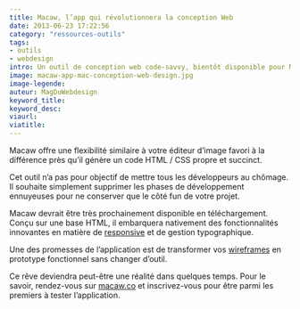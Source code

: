 ```yaml
---
title: Macaw, l’app qui révolutionnera la conception Web
date: 2013-06-23 17:22:56
category: "ressources-outils"
tags:
- outils
- webdesign
intro: Un outil de conception web code-savvy, bientôt disponible pour Mac et PC.
image: macaw-app-mac-conception-web-design.jpg
image-legende:
auteur: MagDuWebdesign
keyword_title:
keyword_desc:
viaurl:
viatitle:
---
```


<p>Macaw&nbsp;offre une flexibilité similaire à votre éditeur d’image favori à la différence près qu’il génère un code HTML / CSS propre et succinct.</p>
<p>Cet outil n’a pas pour objectif de mettre tous les développeurs au chômage. Il souhaite simplement supprimer les phases de développement ennuyeuses pour ne conserver que le côté fun de votre projet.</p>
<p>Macaw devrait être très prochainement disponible en téléchargement. Conçu sur une base HTML, il embarquera nativement des fonctionnalités innovantes en matière de <a title="HTML5 UP – Templates gratuits pour sites Web responsive" href="http://magazineduwebdesign.com/template-html5-gratuit-responsive">responsive</a> et de gestion typographique.</p>
<p>Une des promesses de l’application est de transformer vos <a title="Ressources pour du wireframing papier" href="http://magazineduwebdesign.com/wireframing-papier-support-papier-pdf">wireframes</a> en prototype fonctionnel sans changer d’outil.</p>
<p>Ce rêve deviendra peut-être une réalité dans quelques temps. Pour le savoir, rendez-vous sur <a href="http://macaw.co/">macaw.co</a>&nbsp;et inscrivez-vous pour être parmi les premiers à tester l’application.</p>

